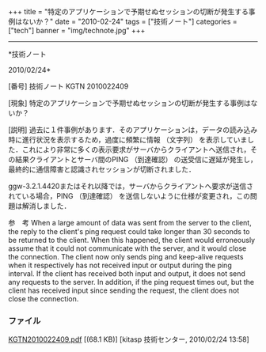 ﻿+++
title = "特定のアプリケーションで予期せぬセッションの切断が発生する事例はないか？"
date = "2010-02-24"
tags = ["技術ノート"]
categories = ["tech"]
banner = "img/technote.jpg"
+++

-----------------------------------------------------------------------------------------------------------------------------

*技術ノート

2010/02/24*


[番号]
技術ノート KGTN 2010022409

[現象]
特定のアプリケーションで予期せぬセッションの切断が発生する事例はないか？

[説明]
過去に１件事例があります．そのアプリケーションは，データの読み込み時に進行状況を表示するため，過度に頻繁に情報
（文字列）
を表示していました．これにより非常に多くの表示要求がサーバからクライアントへ送信され，その結果クライアントとサーバ間のPING
（到達確認）
の送受信に遅延が発生し，最終的に通信障害と認識されセッションが切断されました．

ggw-3.2.1.4420またはそれ以降では，サーバからクライアントへ要求が送信されている場合，PING
（到達確認） を送信しないように仕様が変更され，この問題は解消しました．

参　考
When a large amount of data was sent from the server to the client, the
reply to the client's ping request could take longer than 30 seconds to
be returned to the client. When this happened, the client would
erroneously assume that it could not communicate with the server, and it
would close the connection. The client now only sends ping and
keep-alive requests when it respectively has not received input or
output during the ping interval. If the client has received both input
and output, it does not send any requests to the server. In addition, if
the ping request times out, but the client has received input since
sending the request, the client does not close the connection.


### ファイル

 
 


[KGTN2010022409.pdf](http://techreport.kitasp.net/attachments/download/70/KGTN2010022409.pdf)
 [(68.1 KB)] [kitasp 技術センター, 2010/02/24
13:58]


 


 

